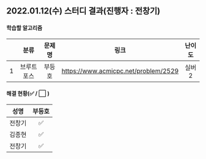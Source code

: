## 2022.01.12(수) 스터디 결과(진행자 : 전창기)

#### 학습할 알고리즘

|      |    분류    | 문제명 |                 링크                 | 난이도 |
| :--: | :--------: | :----: | :----------------------------------: | :----: |
|  1   | 브루트포스 | 부등호 | https://www.acmicpc.net/problem/2529 | 실버2  |

#### 해결 현황(:white_check_mark: / :white_large_square:  )

|  성명  |       부등호       |
| :----: | :----------------: |
| 전창기 | :white_check_mark: |
| 김종현 | :white_check_mark: |
| 전창기 | :white_check_mark: |

